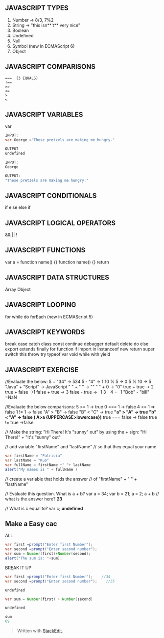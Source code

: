 JAVASCRIPT TYPES
-----------------
1. Number  -> 8/3, 7%2
2. String -> "this isn**\'t** very nice"
3. Boolean
4. Undefined
5. Null
 6. Symbol (new in ECMAScript 6) 
7. Object

JAVASCRIPT COMPARISONS
-----------------

    ===  (3 EQUALS)
    !==
    >=
    <=
    >
    <

JAVASCRIPT VARIABLES
-----------------
var
```java 
INPUT:
var George ="These pretzels are making me hungry."

OUTPUT
undefined
```
```java
INPUT:
George

OUTPUT:
"These pretzels are making me hungry."
```

<!-- let (new in ECMAScript 6)-->  
<!-- const (new in ECMAScript 6)-->

JAVASCRIPT CONDITIONALS
-----------------
if
else
else if
<!-- ternary operator -->
<!-- switch -->


JAVASCRIPT LOGICAL OPERATORS
-----------------
&&
||
!

JAVASCRIPT FUNCTIONS
-----------------
var a = function name() {}
function name() {}
return
<!-- () => (new in ECMAScript 6) -->

JAVASCRIPT DATA STRUCTURES
-----------------
Array
Object

JAVASCRIPT LOOPING
-----------------
for
while
do 
forEach (new in ECMAScript 5) 


JAVASCRIPT KEYWORDS
-----------------
break
case
catch
class
const
continue
debugger
default
delete
do
else
export
extends
finally
for
function
if
import
in
instanceof
new
return
super
switch
this
throw
try
typeof
var
void
while
with
yield

JAVASCRIPT EXERCISE
-----------------
//Evaluate the below:
5 + "34" -> 534
5 - "4" -> 1
10 % 5 -> 0
5 % 10 -> 5 
"Java" + "Script" -> JavaScript
" " + " " -> ""
" " + 0 -> "0"
true + true -> 2
true + false ->1
false + true -> 3
false - true -> -1
3 - 4 = -1
"Bob" - "bill" =NaN


//Evaluate the below comparisons:
5 >= 1 -> true
0 === 1 -> false
4 <= 1 => false
1 != 1 -> false
"A" > "B" -> false
"B" < "C" -> true
 **"a" > "A" -> true
"b" < "A" -> false
( A>a  {UPPERCASE>lowercase})**
true === false -> false
true != true ->false


// Make the string: "Hi There! It's "sunny" out" by using the + sign:
"Hi There!" + "It\'s \"sunny\" out" 

// add variable "firstName" and "lastName" // so that they equal your name
```java
var firstName = "Patricia"
var lastName = "Kuo"
var fullName = firstName +" "+ lastName
alert("My names is " + fullName )
```

// create a variable that holds the answer // of "firstName" + " " + "lastName"

// Evaluate this question. What is a + b?
var a = 34;
var b = 21;
a = 2;
a + b // what is the answer here?
**23**

// What is c equal to?
var c;
**undefined**



## Make a Easy cac

ALL
```java
var first =prompt("Enter first Number");   
var second =prompt("Enter second number");
var sum = Number(first)+Number(second);
alert("The sum is: "+sum);
```

BREAK IT UP
```java
var first =prompt("Enter first Number");    //34
var second =prompt("Enter second number");    //55

undefined
```
```java
var sum = Number(first) + Number(second)

undefined
```
```java
sum 
69
```



> Written with [StackEdit](https://stackedit.io/).
<!--stackedit_data:
eyJoaXN0b3J5IjpbLTg1OTQwNjQ2OCwtMTA2Mjc4NzA3MCwtMT
kyMDM3NDI3OCw4Nzc2Nzk0MzAsLTExMTg2OTUzOTUsMTQxOTQ4
NjU2MCw3MzA5OTgxMTZdfQ==
-->
